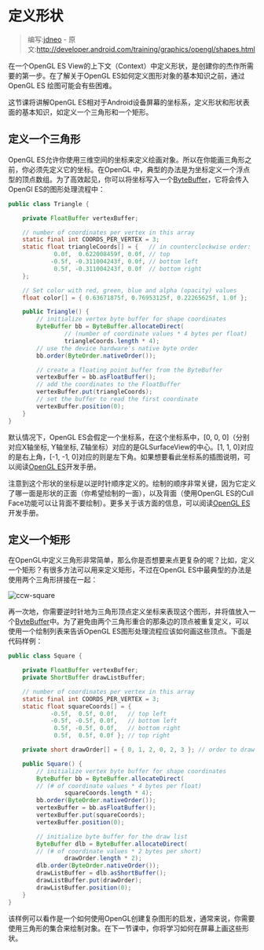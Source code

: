 # 定义形状

> 编写:[jdneo](https://github.com/jdneo) - 原文:<http://developer.android.com/training/graphics/opengl/shapes.html>

在一个OpenGL ES View的上下文（Context）中定义形状，是创建你的杰作所需要的第一步。在了解关于OpenGL ES如何定义图形对象的基本知识之前，通过OpenGL ES 绘图可能会有些困难。

这节课将讲解OpenGL ES相对于Android设备屏幕的坐标系，定义形状和形状表面的基本知识，如定义一个三角形和一个矩形。

## 定义一个三角形

OpenGL ES允许你使用三维空间的坐标来定义绘画对象。所以在你能画三角形之前，你必须先定义它的坐标。在OpenGL 中，典型的办法是为坐标定义一个浮点型的顶点数组。为了高效起见，你可以将坐标写入一个[ByteBuffer](http://developer.android.com/reference/java/nio/ByteBuffer.html)，它将会传入OpenGl ES的图形处理流程中：

```java
public class Triangle {

    private FloatBuffer vertexBuffer;

    // number of coordinates per vertex in this array
    static final int COORDS_PER_VERTEX = 3;
    static float triangleCoords[] = {   // in counterclockwise order:
             0.0f,  0.622008459f, 0.0f, // top
            -0.5f, -0.311004243f, 0.0f, // bottom left
             0.5f, -0.311004243f, 0.0f  // bottom right
    };

    // Set color with red, green, blue and alpha (opacity) values
    float color[] = { 0.63671875f, 0.76953125f, 0.22265625f, 1.0f };

    public Triangle() {
        // initialize vertex byte buffer for shape coordinates
        ByteBuffer bb = ByteBuffer.allocateDirect(
                // (number of coordinate values * 4 bytes per float)
                triangleCoords.length * 4);
        // use the device hardware's native byte order
        bb.order(ByteOrder.nativeOrder());

        // create a floating point buffer from the ByteBuffer
        vertexBuffer = bb.asFloatBuffer();
        // add the coordinates to the FloatBuffer
        vertexBuffer.put(triangleCoords);
        // set the buffer to read the first coordinate
        vertexBuffer.position(0);
    }
}
```

默认情况下，OpenGL ES会假定一个坐标系，在这个坐标系中，[0, 0, 0]（分别对应X轴坐标, Y轴坐标, Z轴坐标）对应的是GLSurfaceView的中心。[1, 1, 0]对应的是右上角，[-1, -1, 0]对应的则是左下角。如果想要看此坐标系的插图说明，可以阅读[OpenGL ES](http://developer.android.com/guide/topics/graphics/opengl.html#faces-winding)开发手册。

注意到这个形状的坐标是以逆时针顺序定义的。绘制的顺序非常关键，因为它定义了哪一面是形状的正面（你希望绘制的一面），以及背面（使用OpenGL ES的Cull Face功能可以让背面不要绘制）。更多关于该方面的信息，可以阅读[OpenGL ES](http://developer.android.com/guide/topics/graphics/opengl.html#faces-winding)开发手册。

## 定义一个矩形

在OpenGL中定义三角形非常简单，那么你是否想要来点更复杂的呢？比如，定义一个矩形？有很多方法可以用来定义矩形，不过在OpenGL ES中最典型的办法是使用两个三角形拼接在一起：

![ccw-square](ccw-square.png "使用两个三角形画一个矩形")

再一次地，你需要逆时针地为三角形顶点定义坐标来表现这个图形，并将值放入一个[ByteBuffer](http://developer.android.com/reference/java/nio/ByteBuffer.html)中。为了避免由两个三角形重合的那条边的顶点被重复定义，可以使用一个绘制列表来告诉OpenGL ES图形处理流程应该如何画这些顶点。下面是代码样例：

```java
public class Square {

    private FloatBuffer vertexBuffer;
    private ShortBuffer drawListBuffer;

    // number of coordinates per vertex in this array
    static final int COORDS_PER_VERTEX = 3;
    static float squareCoords[] = {
            -0.5f,  0.5f, 0.0f,   // top left
            -0.5f, -0.5f, 0.0f,   // bottom left
             0.5f, -0.5f, 0.0f,   // bottom right
             0.5f,  0.5f, 0.0f }; // top right

    private short drawOrder[] = { 0, 1, 2, 0, 2, 3 }; // order to draw vertices

    public Square() {
        // initialize vertex byte buffer for shape coordinates
        ByteBuffer bb = ByteBuffer.allocateDirect(
        // (# of coordinate values * 4 bytes per float)
                squareCoords.length * 4);
        bb.order(ByteOrder.nativeOrder());
        vertexBuffer = bb.asFloatBuffer();
        vertexBuffer.put(squareCoords);
        vertexBuffer.position(0);

        // initialize byte buffer for the draw list
        ByteBuffer dlb = ByteBuffer.allocateDirect(
        // (# of coordinate values * 2 bytes per short)
                drawOrder.length * 2);
        dlb.order(ByteOrder.nativeOrder());
        drawListBuffer = dlb.asShortBuffer();
        drawListBuffer.put(drawOrder);
        drawListBuffer.position(0);
    }
}
```

该样例可以看作是一个如何使用OpenGL创建复杂图形的启发，通常来说，你需要使用三角形的集合来绘制对象。在下一节课中，你将学习如何在屏幕上画这些形状。
